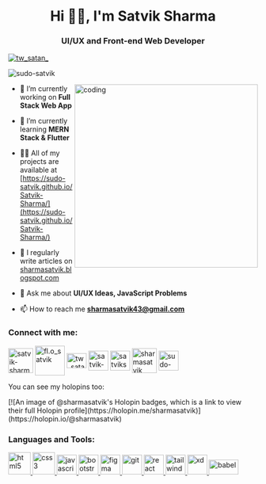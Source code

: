 <h1 align="center">Hi 🙋‍♂️, I'm Satvik Sharma</h1>
<h3 align="center">UI/UX and Front-end Web Developer</h3>
<p align="left"> <a href="https://twitter.com/tw_satan_" target="blank"><img src="https://img.shields.io/twitter/follow/tw_satan_?logo=twitter&style=for-the-badge" alt="tw_satan_" /></a> </p>
<p align="left"> <img src="https://komarev.com/ghpvc/?username=sudo-satvik&label=Profile%20views&color=0e75b6&style=flat" alt="sudo-satvik" /> </p>
<img src="https://media.tenor.com/qJ5evVs-_uUAAAAC/coding.gif" width="370" alt="coding" align="right">


- 🔭 I’m currently working on **Full Stack Web App**

- 🌱 I’m currently learning **MERN Stack & Flutter**

- 👨‍💻 All of my projects are available at [https://sudo-satvik.github.io/Satvik-Sharma/](https://sudo-satvik.github.io/Satvik-Sharma/)

- 📝 I regularly write articles on [sharmasatvik.blogspot.com](sharmasatvik.blogspot.com)

- 💬 Ask me about **UI/UX Ideas, JavaScript Problems**

- 📫 How to reach me **sharmasatvik43@gmail.com**

<h3 align="left">Connect with me:</h3>
<p align="left">
<a href="https://linkedin.com/in/satvik-sharma" target="blank"><img align="center" src="https://static.vecteezy.com/system/resources/previews/018/930/584/original/linkedin-logo-linkedin-icon-transparent-free-png.png" alt="satvik-sharma" height="50" width="50" /></a>
<a href="https://instagram.com/fl.o_satvik" target="blank"><img align="center" src="https://png.pngtree.com/png-clipart/20180626/ourmid/pngtree-instagram-icon-instagram-logo-png-image_3584853.png" alt="fl.o_satvik" height="60" width="60" /></a>
<a href="https://twitter.com/tw_satan_" target="blank"><img align="center" src="https://upload.wikimedia.org/wikipedia/commons/thumb/6/6f/Logo_of_Twitter.svg/512px-Logo_of_Twitter.svg.png?20220821125553" alt="tw_satan_" height="30" width="40" /></a>
<a href="https://codepen.io/satvik-sharma" target="blank"><img align="center" src="https://icon-library.com/images/codepen-icon/codepen-icon-26.jpg" alt="satvik-sharma" height="40" width="40" /></a>
<a href="https://dribbble.com/satviksharma" target="blank"><img align="center" src="https://brandslogos.com/wp-content/uploads/images/dribbble-icon-logo-vector.svg" alt="satviksharma" height="40" width="40" /></a>
<a href="https://www.hackerrank.com/sharmasatvik" target="blank"><img align="center" src="https://upload.wikimedia.org/wikipedia/commons/thumb/4/40/HackerRank_Icon-1000px.png/800px-HackerRank_Icon-1000px.png" alt="sharmasatvik" height="50" width="50" /></a>
<a href="https://www.leetcode.com/sudo-satvik" target="blank"><img align="center" src="https://upload.wikimedia.org/wikipedia/commons/8/8e/LeetCode_Logo_1.png" alt="sudo-satvik" height="40" width="40" /></a>
</p>
<p>You can see my holopins too: </p>
[![An image of @sharmasatvik's Holopin badges, which is a link to view their full Holopin profile](https://holopin.me/sharmasatvik)](https://holopin.io/@sharmasatvik)

<h3 align="left">Languages and Tools:</h3>
<p align="left"> 
  <a href="https://www.w3.org/html/" target="_blank" rel="noreferrer"> <img src="https://upload.wikimedia.org/wikipedia/commons/thumb/6/61/HTML5_logo_and_wordmark.svg/2048px-HTML5_logo_and_wordmark.svg.png" alt="html5" width="45" height="45"/> </a> 
  <a href="https://www.w3schools.com/css/" target="_blank" rel="noreferrer"> <img src="https://logospng.org/download/css-3/logo-css-3-1536.png" alt="css3" width="45" height="45"/> </a> 
 <a href="https://developer.mozilla.org/en-US/docs/Web/JavaScript" target="_blank" rel="noreferrer"> <img src="https://www.freepnglogos.com/uploads/javascript-png/javascript-vector-logo-yellow-png-transparent-javascript-vector-12.png" alt="javascript" width="40" height="40"/> </a> 
  <a href="https://getbootstrap.com" target="_blank" rel="noreferrer"> <img src="https://cdn-icons-png.flaticon.com/512/5968/5968672.png" alt="bootstrap" width="40" height="40"/> </a> 
  <a href="https://www.figma.com/" target="_blank" rel="noreferrer"> <img src="https://www.vectorlogo.zone/logos/figma/figma-icon.svg" alt="figma" width="40" height="40"/> </a> 
  <a href="https://git-scm.com/" target="_blank" rel="noreferrer"> <img src="https://www.vectorlogo.zone/logos/git-scm/git-scm-icon.svg" alt="git" width="40" height="40"/> </a> 
<a href="https://reactjs.org/" target="_blank" rel="noreferrer"> <img src="https://cdn4.iconfinder.com/data/icons/logos-3/600/React.js_logo-512.png" alt="react" width="40" height="40"/> </a> 
  <a href="https://tailwindcss.com/" target="_blank" rel="noreferrer"> <img src="https://www.vectorlogo.zone/logos/tailwindcss/tailwindcss-icon.svg" alt="tailwind" width="40" height="40"/> </a> 
  <a href="https://www.adobe.com/products/xd.html" target="_blank" rel="noreferrer"> <img src="https://cdn.worldvectorlogo.com/logos/adobe-xd.svg" alt="xd" width="40" height="40"/> </a> 
  <a href="https://babeljs.io/" target="_blank" rel="noreferrer"> <img src="https://cdn.freebiesupply.com/logos/large/2x/babel-10-logo-black-and-white.png" alt="babel" width="60" height="30"/> </a> 
</p>

